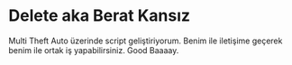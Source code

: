 # Delete aka Berat Kansız
Multi Theft Auto üzerinde script geliştiriyorum.
Benim ile iletişime geçerek benim ile ortak iş yapabilirsiniz.
Good Baaaay.
